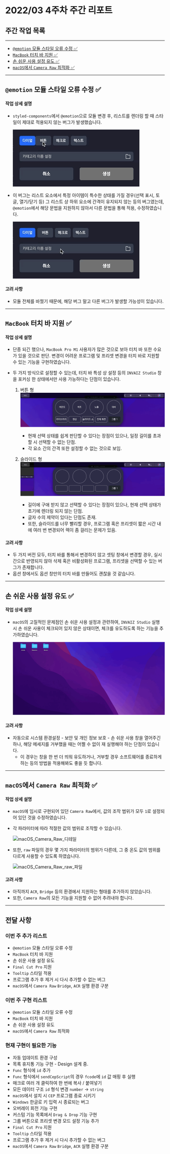 # 2022/03 4주차 주간 리포트

## 주간 작업 목록

---

- [`@emotion` 모듈 스타일 오류 수정 ✅](#emotion-모듈-스타일-오류-수정-)
- [`MacBook` 터치 바 지원 ✅](#macbook-터치-바-지원-)
- [손 쉬운 사용 설정 유도 ✅](#손-쉬운-사용-설정-유도-)
- [`macOS`에서 `Camera Raw` 최적화 ✅](#macos에서-camera-raw-최적화-)

---

## `@emotion` 모듈 스타일 오류 수정 ✅

#### 작업 상세 설명

- `styled-components`에서 `@emotion`으로 모듈 변경 후, 리스트를 렌더링 할 때 스타일이 제대로 적용되지 않는 버그가 발생했습니다.

  ![리스트_스타일_버그](./assets/리스트_스타일_버그.gif)

- 이 버그는 리스트 요소에서 특정 아이템이 특수한 상태를 가질 경우(선택 표시, 토글, 열기/닫기 등) 그 리스트 상 하위 요소에 간격이 유지되지 않는 등의 버그였는데, `@emotion`에서 해당 문법을 지원하지 않아서 다른 문법을 통해 적용, 수정하였습니다.

  ![리스트_스타일_버그_수정](./assets/리스트_스타일_버그_수정.gif)

#### 고려 사항

- 모듈 전체를 바꿨기 때문에, 해당 버그 말고 다른 버그가 발생할 가능성이 있습니다.

---

## `MacBook` 터치 바 지원 ✅

#### 작업 상세 설명

- 단종 되긴 했으나, `MacBook Pro M1` 사용자가 많은 것으로 보아 터치 바 또한 수요가 있을 것으로 판단. 변경이 어려운 프로그램 및 프리셋 변경을 터치 바로 지원할 수 있는 기능을 구현하였습니다.
- 두 가지 방식으로 설정할 수 있는데, 터치 바 특성 상 설정 등의 `INVAIZ Studio` 창을 포커싱 한 상태에서만 사용 가능하다는 단점이 있습니다.

  1. 버튼 형
     ![터치_바_버튼형](./assets/터치_바_버튼형.gif)

     - 현재 선택 상태를 쉽게 판단할 수 있다는 장점이 있으나, 일정 길이를 초과할 시 선택할 수 없는 단점.
     - 각 요소 간의 간격 또한 설정할 수 없는 것으로 보임.

  2. 슬라이드 형
     ![터치_바_슬라이드형](./assets/터치_바_슬라이드형.gif)

     - 길이에 구애 받지 않고 선택할 수 있다는 장점이 있으나, 현재 선택 상태가 초기에 렌더링 되지 않는 단점.
     - 글자 수의 제약이 있다는 단점도 존재.
     - 또한, 슬라이드를 너무 빨리할 경우, 프로그램 혹은 프리셋이 짧은 시간 내에 여러 번 변경되어 렉이 좀 걸리는 문제가 있음.

#### 고려 사항

- 두 가지 버전 모두, 터치 바를 통해서 변경하지 않고 셋팅 창에서 변경할 경우, 실시간으로 반영되지 않아 삭제 혹은 비활성화된 프로그램, 프리셋을 선택할 수 있는 버그가 존재합니다.
- 옵션 창에서도 옵션 창만의 터치 바를 만들어도 괜찮을 것 같습니다.

---

## 손 쉬운 사용 설정 유도 ✅

#### 작업 상세 설명

- `macOS`의 고질적인 문제점인 손 쉬운 사용 설정과 관련하여, `INVAIZ Studio` 실행 시 손 쉬운 사용이 체크되어 있지 않은 상태이면, 체크를 유도하도록 하는 기능을 추가하였습니다.

  ![손_쉬운_사용_유도](./assets/손_쉬운_사용_유도.gif)

#### 고려 사항

- 자동으로 시스템 환경설정 - 보안 및 개인 정보 보호 - 손 쉬운 사용 창을 열어주긴 하나, 해당 메세지를 거부했을 때는 어쩔 수 없이 재 실행해야 하는 단점이 있습니다.
  - 이 경우는 창을 한 번 더 띄워 유도하거나, 거부할 경우 소프트웨어를 종료하게 하는 등의 방법을 적용해봐도 좋을 듯 합니다.

---

## `macOS`에서 `Camera Raw` 최적화 ✅

#### 작업 상세 설명

- `macOS`에 임시로 구현되어 있던 `Camera Raw`에서, 값의 조작 범위가 모두 `1`로 설정되어 있던 것을 수정하였습니다.
- 각 파라미터에 따라 적절한 값의 범위로 조작할 수 있습니다.

  ![macOS_Camera_Raw_디테일](./assets/macOS_Camera_Raw_디테일.gif)

- 또한, `raw` 파일의 경우 몇 가지 파라미터의 범위가 다른데, 그 중 온도 값의 범위를 다르게 사용할 수 있도록 하였습니다.

  ![macOS_Camera_Raw_raw_파일](./assets/macOS_Camera_Raw_raw_파일.gif)

#### 고려 사항

- 아직까지 `ACR`, `Bridge` 등의 환경에서 지원하는 형태를 추가하지 않았습니다.
- 또한, `Camera Raw`의 모든 기능을 지원할 수 없어 추려내야 합니다.

---

## 전달 사항

### 이번 주 추가 리스트

- `@emotion` 모듈 스타일 오류 수정
- `MacBook` 터치 바 지원
- 손 쉬운 사용 설정 유도
- `Final Cut Pro` 지원
- `Tooltip` 스타일 적용
- 프로그램 추가 후 제거 시 다시 추가할 수 없는 버그
- `macOS`에서 `Camera Raw` `Bridge`, `ACR` 실행 환경 구분

### 이번 주 구현 리스트

- `@emotion` 모듈 스타일 오류 수정
- `MacBook` 터치 바 지원
- 손 쉬운 사용 설정 유도
- `macOS`에서 `Camera Raw` 최적화

### 현재 구현이 필요한 기능

- 자동 업데이트 환경 구성
- 목록 휴지통 기능 구현 - Design 설계 중.
- `Func` 형식에 `id` 추가
- `Func` 형식에서 `sendCepScript`의 경우 `fcode`에 `id` 값 매핑 후 실행
- 매크로 여러 개 클릭하여 한 번에 복사 / 붙여넣기
- 모든 데이터 구조 `id` 형식 변경 `number` -> `string`
- `macOS`에서 설치 시 `CEP` 프로그램 종료 시키기
- `Windows` 한글로 키 입력 시 종료되는 버그
- 오버레이 회전 기능 구현
- 커스텀 기능 목록에서 `Drag & Drop` 기능 구현
- 그룹 버튼으로 프리셋 변경 모드 설정 기능 추가
- `Final Cut Pro` 지원
- `Tooltip` 스타일 적용
- 프로그램 추가 후 제거 시 다시 추가할 수 없는 버그
- `macOS`에서 `Camera Raw` `Bridge`, `ACR` 실행 환경 구분
